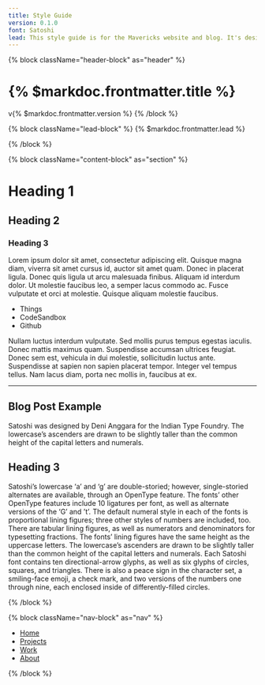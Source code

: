 ```yaml
---
title: Style Guide
version: 0.1.0
font: Satoshi
lead: This style guide is for the Mavericks website and blog. It's designed to help create a consistent look and feel across each page.
---
```


{% block className="header-block" as="header" %}
# {% $markdoc.frontmatter.title %}
v{% $markdoc.frontmatter.version %}
{% /block %}

{% block className="lead-block" %}
{% $markdoc.frontmatter.lead %}

{% /block %}

{% block className="content-block" as="section" %}

# Heading 1

## Heading 2

### Heading 3

Lorem ipsum dolor sit amet, consectetur adipiscing elit. Quisque magna diam, viverra sit amet cursus id, auctor sit amet quam. Donec in placerat ligula. Donec quis ligula ut arcu malesuada finibus. Aliquam id interdum dolor. Ut molestie faucibus leo, a semper lacus commodo ac. Fusce vulputate et orci at molestie. Quisque aliquam molestie faucibus.

- Things
- CodeSandbox
- Github

Nullam luctus interdum vulputate. Sed mollis purus tempus egestas iaculis. Donec mattis maximus quam. Suspendisse accumsan ultrices feugiat. Donec sem est, vehicula in dui molestie, sollicitudin luctus ante. Suspendisse at sapien non sapien placerat tempor. Integer vel tempus tellus. Nam lacus diam, porta nec mollis in, faucibus at ex.

* * *

## Blog Post Example

Satoshi was designed by Deni Anggara for the Indian Type Foundry. The lowercase’s ascenders are drawn to be slightly taller than the common height of the capital letters and numerals.

## Heading 3

Satoshi’s lowercase ‘a’ and ‘g’ are double-storied; however, single-storied alternates are available, through an OpenType feature. The fonts’ other OpenType features include 10 ligatures per font, as well as alternate versions of the ‘G’ and ’t’. The default numeral style in each of the fonts is proportional lining figures; three other styles of numbers are included, too. There are tabular lining figures, as well as numerators and denominators for typesetting fractions. The fonts’ lining figures have the same height as the uppercase letters. The lowercase’s ascenders are drawn to be slightly taller than the common height of the capital letters and numerals. Each Satoshi font contains ten directional-arrow glyphs, as well as six glyphs of circles, squares, and triangles. There is also a peace sign in the character set, a smiling-face emoji, a check mark, and two versions of the numbers one through nine, each enclosed inside of differently-filled circles.

{% /block %}

{% block className="nav-block" as="nav" %}

- [Home](/)
- [Projects](/projects)
- [Work](/work)
- [About](/about)

{% /block %}
